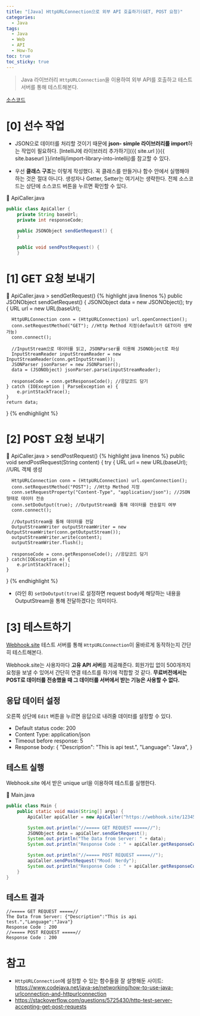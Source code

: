```yaml
---
title: "[Java] HttpURLConnection으로 외부 API 호출하기(GET, POST 요청)"
categories:
  - Java
tags:
  - Java
  - Web
  - API
  - How-To
toc: true
toc_sticky: true
---
```


> Java 라이브러리 `HttpURLConnection`을 이용하여 외부 API를 호출하고 테스트 서버를 통해 테스트해본다.

<a href="https://github.com/dev-ujin/java-lab/tree/main/api-call" class="btn btn--github"><i class="fab fa-github"></i> 소스코드</a>

# [0] 선수 작업
- JSON으로 데이터를 처리할 것이기 때문에 **json- simple 라이브러리를 import**하는 작업이 필요하다.
[IntelliJ에 라이브러리 추가하기]({{ site.url }}{{ site.baseurl }}/intellij/import-library-into-intellij)를 참고할 수 있다.

- 우선 **클래스 구조**는 이렇게 작성했다. 꼭 클래스를 만들거나 함수 안에서 실행해야하는 것은 절대 아니다. 생성자나 Getter, Setter는 여기서는 생략한다. 전체 소스코드는 상단에 소스코드 버튼을 누르면 확인할 수 있다.

🔽 ApiCaller.java
```java
public class ApiCaller {
    private String baseUrl;
    private int responseCode;

    public JSONObject sendGetRequest() {
    }

    public void sendPostRequest() {
    }
```

# [1] GET 요청 보내기
🔽 ApiCaller.java > sendGetRequest()
{% highlight java linenos %}
public JSONObject sendGetRequest() {
    JSONObject data = new JSONObject();
    try {
      URL url = new URL(baseUrl);

      HttpURLConnection conn = (HttpURLConnection) url.openConnection();
      conn.setRequestMethod("GET"); //Http Method 지정(default가 GET이라 생략가능)
      conn.connect();

      //InputStream으로 데이터를 읽고, JSONParser를 이용해 JSONObject로 파싱
      InputStreamReader inputStreamReader = new InputStreamReader(conn.getInputStream());
      JSONParser jsonParser = new JSONParser();
      data = (JSONObject) jsonParser.parse(inputStreamReader);

      responseCode = conn.getResponseCode(); //응답코드 담기
    } catch (IOException | ParseException e) {
        e.printStackTrace();
    }
    return data;
}
{% endhighlight %}

# [2] POST 요청 보내기
🔽 ApiCaller.java > sendPostRequest()
{% highlight java linenos %}
public void sendPostRequest(String content) {
    try {
      URL url = new URL(baseUrl); //URL 객체 생성

      HttpURLConnection conn = (HttpURLConnection) url.openConnection();
      conn.setRequestMethod("POST"); //Http Method 지정
      conn.setRequestProperty("Content-Type", "application/json"); //JSON 형태로 데이터 전송
      conn.setDoOutput(true); //OutputStream을 통해 데이터를 전송할지 여부
      conn.connect();

      //OutputStream을 통해 데이터를 전달
      OutputStreamWriter outputStreamWriter = new OutputStreamWriter(conn.getOutputStream());
      outputStreamWriter.write(content);
      outputStreamWriter.flush();

      responseCode = conn.getResponseCode(); //응답코드 담기
    } catch(IOException e) {
        e.printStackTrace();
    }
}
{% endhighlight %}
- (라인 8) `setDoOutput(true)`로 설정하면 request body에 해당하는 내용을 OutputStream을 통해 전달하겠다는 의미이다.

# [3] 테스트하기
[Webhook.site](https://webhook.site/) 테스트 서버를 통해 `HttpURLConnection`이 올바르게 동작하는지 간단히 테스트해본다.

Webhook.site는 사용자마다 **고유 API 서버**를 제공해준다. 회원가입 없이 500개까지 요청을 보낼 수 있어서 간단히 연결 테스트를 하기에 적합할 것 같다. **무료버전에서는 POST로 데이터를 전송했을 때 그 데이터를 서버에서 받는 기능은 사용할 수 없다.**

## 응답 데이터 설정
오른쪽 상단에 `Edit` 버튼을 누르면 응답으로 내려줄 데이터를 설정할 수 있다.
- Default status code: 200
- Content Type: application/json
- Timeout before response: 5
- Response body: 
{
  "Description": "This is api test.",
  "Language": "Java",
}

## 테스트 실행
Webhook.site 에서 받은 unique url을 이용하여 테스트를 실행한다.

🔽 Main.java
```java
public class Main {
    public static void main(String[] args) {
        ApiCaller apiCaller = new ApiCaller("https://webhook.site/123456a7-b116-4cd9-951e-0fg2h7di4j56");

        System.out.println("//===== GET REQUEST =====//");
        JSONObject data = apiCaller.sendGetRequest();
        System.out.println("The Data from Server: " + data);
        System.out.println("Response Code : " + apiCaller.getResponseCode());

        System.out.println("//===== POST REQUEST =====//");
        apiCaller.sendPostRequest("Mood: Nerdy");
        System.out.println("Response Code : " + apiCaller.getResponseCode());
    }
}
```

## 테스트 결과
```terminal
//===== GET REQUEST =====//
The Data from Server: {"Description":"This is api test.","Language":"Java"}
Response Code : 200
//===== POST REQUEST =====//
Response Code : 200
```

# 참고
- `HttpURLConnection`에 설정할 수 있는 함수들을 잘 설명해둔 사이트: <https://www.codejava.net/java-se/networking/how-to-use-java-urlconnection-and-httpurlconnection>
- <https://stackoverflow.com/questions/5725430/http-test-server-accepting-get-post-requests>